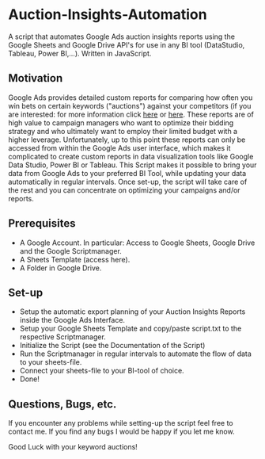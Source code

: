 # Auction-Insights-Automation
A script that automates Google Ads auction insights reports using the Google Sheets and Google Drive API's for use in any BI tool (DataStudio, Tableau, Power BI,...). Written in JavaScript.

## Motivation
Google Ads provides detailed custom reports for comparing how often you win bets on certain keywords ("auctions") against your competitors (if you are interested: for more information click [here](https://www.youtube.com/watch?v=xjgDWOXXmtc) or [here](https://support.google.com/google-ads/answer/2579754?hl=en). These reports are of high value to campaign managers who want to optimize their bidding strategy and who ultimately want to employ their limited budget with a higher leverage. Unfortunately, up to this point these reports can only be accessed from within the Google Ads user interface, which makes it complicated to create custom reports in data visualization tools like Google Data Studio, Power BI or Tableau. This Script makes it possible to bring your data from Google Ads to your preferred BI Tool, while updating your data automatically in regular intervals. Once set-up, the script will take care of the rest and you can concentrate on optimizing your campaigns and/or reports.

## Prerequisites
- A Google Account. In particular: Access to Google Sheets, Google Drive and the Google Scriptmanager.
- A Sheets Template (access here).
- A Folder in Google Drive.

## Set-up
- Setup the automatic export planning of your Auction Insights Reports inside the Google Ads Interface.
- Setup your Google Sheets Template and copy/paste script.txt to the respective Scriptmanager.
- Initialize the Script (see the Documentation of the Script)
- Run the Scriptmanager in regular intervals to automate the flow of data to your sheets-file.
- Connect your sheets-file to your BI-tool of choice.
- Done!

## Questions, Bugs, etc.
If you encounter any problems while setting-up the script feel free to contact me. If you find any bugs I would be happy if you let me know.

Good Luck with your keyword auctions!
